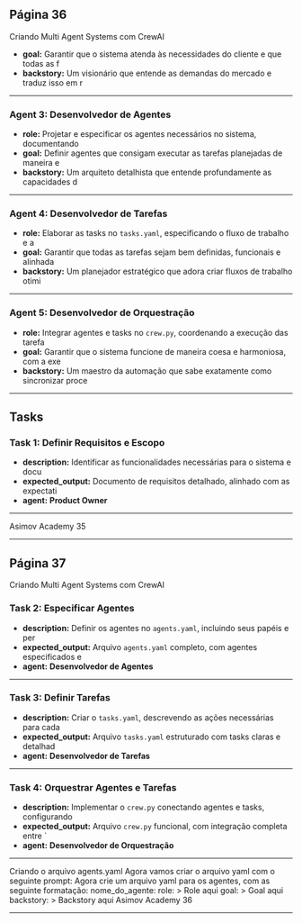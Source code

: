 ## Página 36

Criando Multi Agent Systems com CrewAI
- **goal:** Garantir que o sistema atenda às necessidades do cliente e que todas as f
- **backstory:** Um visionário que entende as demandas do mercado e traduz isso em r
---
### **Agent 3: Desenvolvedor de Agentes**
- **role:** Projetar e especificar os agentes necessários no sistema, documentando 
- **goal:** Definir agentes que consigam executar as tarefas planejadas de maneira e
- **backstory:** Um arquiteto detalhista que entende profundamente as capacidades d
---
### **Agent 4: Desenvolvedor de Tarefas**
- **role:** Elaborar as tasks no `tasks.yaml`, especificando o fluxo de trabalho e a
- **goal:** Garantir que todas as tarefas sejam bem definidas, funcionais e alinhada
- **backstory:** Um planejador estratégico que adora criar fluxos de trabalho otimi
---
### **Agent 5: Desenvolvedor de Orquestração**
- **role:** Integrar agentes e tasks no `crew.py`, coordenando a execução das tarefa
- **goal:** Garantir que o sistema funcione de maneira coesa e harmoniosa, com a exe
- **backstory:** Um maestro da automação que sabe exatamente como sincronizar proce
---
## **Tasks**
### **Task 1: Definir Requisitos e Escopo**
- **description:** Identificar as funcionalidades necessárias para o sistema e docu
- **expected_output:** Documento de requisitos detalhado, alinhado com as expectati
- **agent:** **Product Owner**
---
Asimov Academy
35


---
## Página 37

Criando Multi Agent Systems com CrewAI
### **Task 2: Especificar Agentes**
- **description:** Definir os agentes no `agents.yaml`, incluindo seus papéis e per
- **expected_output:** Arquivo `agents.yaml` completo, com agentes especificados e 
- **agent:** **Desenvolvedor de Agentes**
---
### **Task 3: Definir Tarefas**
- **description:** Criar o `tasks.yaml`, descrevendo as ações necessárias para cada
- **expected_output:** Arquivo `tasks.yaml` estruturado com tasks claras e detalhad
- **agent:** **Desenvolvedor de Tarefas**
---
### **Task 4: Orquestrar Agentes e Tarefas**
- **description:** Implementar o `crew.py` conectando agentes e tasks, configurando
- **expected_output:** Arquivo `crew.py` funcional, com integração completa entre `
- **agent:** **Desenvolvedor de Orquestração**
---
Criando o arquivo agents.yaml
Agora vamos criar o arquivo yaml com o seguinte prompt:
Agora crie um arquivo yaml para os agentes, com as seguinte formatação:
nome_do_agente:
role: >
Role aqui
goal: >
Goal aqui
backstory: >
Backstory aqui
Asimov Academy
36


---